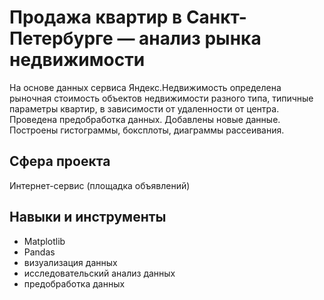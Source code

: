 # Продажа квартир в Санкт-Петербурге — анализ рынка недвижимости

На основе данных сервиса Яндекс.Недвижимость определена рыночная стоимость
объектов недвижимости разного типа, типичные параметры квартир, в зависимости от
удаленности от центра. Проведена предобработка данных. Добавлены новые данные.
Построены гистограммы, боксплоты, диаграммы рассеивания.

## Сфера проекта
Интернет-сервис (площадка объявлений)

## Навыки и инструменты

- Matplotlib
- Pandas
- визуализация данных
- исследовательский анализ данных
- предобработка данных
